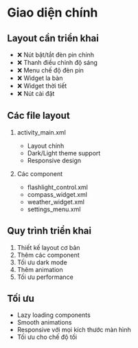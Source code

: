 # Giao diện chính

## Layout cần triển khai
- ❌ Nút bật/tắt đèn pin chính
- ❌ Thanh điều chỉnh độ sáng
- ❌ Menu chế độ đèn pin
- ❌ Widget la bàn
- ❌ Widget thời tiết
- ❌ Nút cài đặt

## Các file layout
1. activity_main.xml
   - Layout chính
   - Dark/Light theme support
   - Responsive design

2. Các component
   - flashlight_control.xml
   - compass_widget.xml
   - weather_widget.xml
   - settings_menu.xml

## Quy trình triển khai
1. Thiết kế layout cơ bản
2. Thêm các component
3. Tối ưu dark mode
4. Thêm animation
5. Tối ưu performance

## Tối ưu
- Lazy loading components
- Smooth animations
- Responsive với mọi kích thước màn hình
- Tối ưu cho chế độ tối 